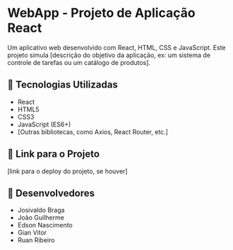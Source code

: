 # WebApp - Projeto de Aplicação React

Um aplicativo web desenvolvido com React, HTML, CSS e JavaScript. Este projeto simula [descrição do objetivo da aplicação, ex: um sistema de controle de tarefas ou um catálogo de produtos].

## 🚀 Tecnologias Utilizadas

- React
- HTML5
- CSS3
- JavaScript (ES6+)
- [Outras bibliotecas, como Axios, React Router, etc.]

## 🔗 Link para o Projeto

[link para o deploy do projeto, se houver]

## 👥 Desenvolvedores

- Josivaldo Braga
- João Guilherme
- Edson Nascimento
- Gian Vitor
- Ruan Ribeiro

